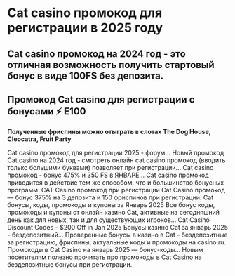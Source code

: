 # Cat casino промокод для регистрации в 2025 году


## Cat casino промокод на 2024 год - это отличная возможность получить стартовый бонус в виде 100FS без депозита.

## Промокод Cat casino для регистрации с бонусами ⚡️ E100

**Полученные фриспины можно отыграть в слотах The Dog House, Cleocatra, Fruit Party**


Cat casino промокод для регистрации 2025 - форум...
Новый промокод Cat casino на 2024 год - смотреть онлайн cat casino промокод (вводить только большими буквами) позволяет при регистрации...
Cat casino промокод - бонус 475% и 350 FS в ЯНВАРЕ...
Cat casino промокод приводится в действие тем же способом, что и большинство бонусных программ.
CAT Casino промокод при регистрации 
Cat Casino промокод — бонус 375% на 3 депозита и 150 фриспинов при регистрации.
Cat бонусы, коды, промокоды и купоны за Январь 2025
Все бонус коды, промокоды и купоны от онлайн казино Cat, активные на сегодняшний день как для новых, так и для существующих игроков...
Cat Casino Discount Codes - $200 Off in Jan 2025
Бонусы казино Cat за январь 2025 - бездепозитный...
Проверенные бонусы в казино в Cat - бездепозитные за регистрацию, фриспины, актуальные коды и промокоды на casino.ru.
Промокоды в Cat Casino на январь 2025 — бонус-коды...
Новым посетителям полезно прочитать про промокоды в Cat Casino на бездепозитные бонусы при регистрации.
